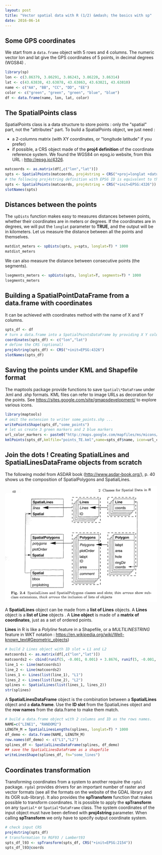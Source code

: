 ```yaml
---
layout: post
title: "Vector spatial data with R (1/2) &mdash; the basics with sp"
date: 2016-06-14
---
```


## Some GPS coordinates

We start from a `data.frame` object with 5 rows and 4 columns. The numeric vector lon and lat give the GPS coordinates of 5 points, in decimal degrees (WGS84) .

```r
library(sp)
lon <- c(3.86379, 3.86291, 3.86243, 3.86220, 3.86314)
lat <- c(43.63838, 43.63878, 43.63863, 43.63821, 43.63810)
name <- c("AA", "BB", "CC", "DD", "EE")
color <- c("green", "green", "green", "blue", "blue")
df <- data.frame(name, lon, lat, color)
```

## The SpatialPoints class

SpatialPoints class is a data structure to store points : only the "spatial" part, not the "attributes" part.
To build a SpatialPoints object, we just need :

- a 2-columns matrix (with XY coordinates, or "longitude latitude" if you prefer)
- if possible, a CRS object made of the **proj4 definition** of the coordinate reference system. We found the WGS84 on epsg.io website, from this URL : <http://epsg.io/4326>.

```r
matcoords <- as.matrix(df[,c("lon","lat")])
spts <- SpatialPoints(matcoords, proj4string = CRS("+proj=longlat +datum=WGS84 +no_defs"))
# the following proj4string definition with EPSG ID is equivalent to the explicit definition ...
spts <- SpatialPoints(matcoords, proj4string = CRS("+init=EPSG:4326"))
slotNames(spts)
```

## Distances between the points

The `spDists` function makes easy to measures distances between points, whether their coordinates are in meters or degrees. If the coordinates are in degrees, we will put the `longlat` parameter to **TRUE**, and the output will be in kilometers.
Let us measure the distance between all the points and themselves.

```r
matdist_meters <- spDists(spts, y=spts, longlat=T) * 1000
matdist_meters
```

We can also measure the distance between consecutive points (the segments).

```r
lsegments_meters <- spDists(spts, longlat=T, segments=T) * 1000
lsegments_meters
```

## Building a SpatialPointDataFrame from a data.frame with coordinates
It can be achieved with coordinates method with the name of X and Y columns.

```r
spts_df <- df
# turn a data.frame into a SpatialPointsDataFrame by providing X Y columns
coordinates(spts_df) <- c("lon","lat") 
# define the CRS (optional)
proj4string(spts_df) <- CRS("+init=EPSG:4326")
slotNames(spts_df)
```

## Saving the points under KML and Shapefile format
The maptools package provide functions to save `Spatial\*DataFrame` under .kml and .shp formats.
KML files can refer to image URLs as decoration for the points. See <https://sites.google.com/site/gmapsdevelopment/> to explore various icons.

```r
library(maptools)
# omit the extension to writer some_points.shp ...
writePointsShape(spts_df,"some_points")
# let us create 3 green markers and 2 blue markers
url_color_markers <- paste0("http://maps.google.com/mapfiles/ms/micons/",spts_df$color,".png")
kmlPoints(spts_df,kmlfile="points_TE.kml",name=spts_df$name, icon=url_color_markers)
```

## Join the dots ! Creating SpatialLines and SpatialLinesDataFrame objects from scratch
The following model from ASDAR book (<http://www.asdar-book.org/>), p. 40 shows us the composition of SpatialPolygons and SpatialLines.

![](/images/asdar_p40.png)

A **SpatialLines** object can be made from a **list of Lines** objects.
A **Lines** object is a **list of Line** objects .
A **Line object** is made of a **matrix of coordinates**, just as a set of ordered points.

**Lines** in R is like a *Polyline* feature in a Shapefile, or a *MULTILINESTRING* feature in WKT notation : <https://en.wikipedia.org/wiki/Well-known_text#Geometric_objects>)

```r
# build 2 Lines object with ID slot = L1 and L2
matcoords1 <- as.matrix(df[,c("lon","lat")])
matcoords2 <- cbind(runif(5, -0.001, 0.001) + 3.8676, runif(5, -0.001, 0.001) + 43.6423)
line_1 <- Line(matcoords1)
line_2 <- Line(matcoords2)
lines_1 <- Lines(list(line_1), "L1")
lines_2 <- Lines(list(line_2), "L2")
splines <- SpatialLines(list(lines_1, lines_2))
str(splines)
```

A **SpatialLinesDataFrame** object is the combination between a **SpatialLines** object and a **data.frame**.
Use the **ID slot** from the SpatialLines object and the **row names** from the data.frame to make them match.

```r
# build a data.frame object with 2 columns and ID as the rows names.
NAME=c("LINE1", "RANDOM2")
LENGTH_M = SpatialLinesLengths(splines, longlat=T) * 1000
df_demo <- data.frame(NAME, LENGTH_M)
row.names(df_demo) <- c("L1","L2")
splines_df <- SpatialLinesDataFrame(splines, df_demo)
## save the SpatialLinesDataFrame as a shapefile
writeLinesShape(splines_df, fn="some_lines")
```

## Coordinates transformation
Transforming coordinates from a system to another require the `rgdal` package. `rgdal` provides drivers for an important number of raster and vector formats (see all the formats on the website of the GDAL library and its OGR sub-library). It also provides the **spTransform** function that makes possible to transform coordinates. 
It is possible to apply the **spTransform** on any `Spatial*` or `Spatial*DataFrame` class. The system coordinates of the input object must have been defined with **proj4string** parameter. When calling **spTransform** we only have to specify output coordinate system.

```r
# check input CRS
proj4string(spts_df)
# transformation to RGF93 / Lambert93
spts_df_l93 <- spTransform(spts_df, CRS("+init=EPSG:2154"))
spts_df_l93@coords
```

